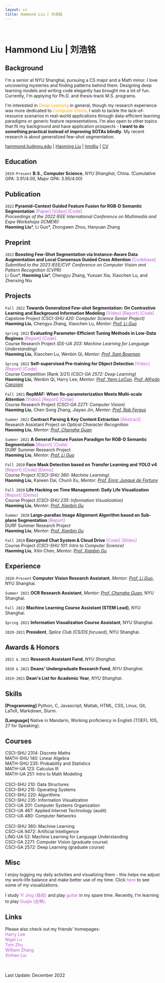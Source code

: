 ```yaml
---
layout: cv
title: Hammond Liu | 刘浩铭
---
```


<br/>

# Hammond Liu | 刘浩铭

## Background
I'm a senior at NYU Shanghai, pursuing a CS major and a Math minor. I love uncovering mysteries and finding patterns behind them. Designing deep learning models and writing code elegantly has brought me a lot of fun. Currently, I'm applying for Ph.D. and thesis-track M.S. programs.

I'm interested in <font color="FFA500">Deep Learning</font> in general, though my research experience was more dedicated to <font color="FFA500">Computer Vision</font>. I wish to tackle the lack-of-resource scenarios in real-world applications through data-efficient learning paradigms or generic feature representations. I’m also open to other topics that fit my background and have application prospects - **I want to do something practical instead of improving SOTAs blindly**. My recent research is about generalized few-shot segmentation.

<div id="webaddress">
  <a href="mailto:hammond.liu@nyu.edu" target="_blank"><i class="fa fa-envelope-open"></i> hammond.liu@nyu.edu</a> |
  <!-- <a href="https://blog.hmdliu.site/" target="_blank"><i class="fas fa-blog"></i> blog.hmdliu.site</a> | -->
  <a href="https://scholar.google.com/citations?hl=en&user=Oo-rRfYAAAAJ" target="_blank"><i class="fa fa-graduation-cap"></i> Haoming Liu</a> |
  <a href="https://github.com/hmdliu" target="_blank"><i class="fab fa-github"></i> hmdliu</a> |
  <a href="./assets/CV_Haoming_Liu_221218.pdf" target="_blank"><i class="fas fa-file-pdf"></i> CV</a>
</div>

## Education

`2019-Present`
**B.S., Computer Science**, *NYU Shanghai*, China. (Cumulative GPA: 3.91/4.00, Major GPA: 3.95/4.00) <br>

## Publication
`2022`
**Pyramid-Context Guided Feature Fusion for RGB-D Semantic Segmentation** <a href="https://ieeexplore.ieee.org/document/9859353" style="color:#BA55D3; text-decoration:none" onmouseover="this.style.color='#39f'; this.style.textDecoration='none'" onmouseout="this.style.color='#BA55D3'; this.style.textDecoration='none'" target="_blank">  [Paper]</a> <a href="https://drive.google.com/file/d/1OsCvwOJk_2gbazxReqFDAqcG7bWQ3oNb/view?usp=sharing" style="color:#BA55D3; text-decoration:none" onmouseover="this.style.color='#39f'; this.style.textDecoration='none'" onmouseout="this.style.color='#BA55D3'; this.style.textDecoration='none'" target="_blank">  [Video]</a> <a href="https://github.com/hmdliu/PCGNet" style="color:#BA55D3; text-decoration:none" onmouseover="this.style.color='#39f'; this.style.textDecoration='none'" onmouseout="this.style.color='#BA55D3'; this.style.textDecoration='none'" target="_blank">  [Code]</a> <br>
*Proceedings of the 2022 IEEE International Conference on Multimedia and Expo Workshops (ICMEW)* <br>
**Haoming Liu**\*, Li Guo\*, Zhongwen Zhou, Hanyuan Zhang <br>

## Preprint
`2022`
**Boosting Few-Shot Segmentation via Instance-Aware Data Augmentation and Local Consensus Guided Cross Attention** <a href="https://github.com/hmdliu/FSS-Codebase" style="color:#BA55D3; text-decoration:none" onmouseover="this.style.color='#39f'; this.style.textDecoration='none'" onmouseout="this.style.color='#BA55D3'; this.style.textDecoration='none'" target="_blank">  [Codebase]</a> <br>
*Submitted to the 2023 IEEE/CVF Conference on Computer Vision and Pattern Recognition (CVPR)* <br>
Li Guo\*, **Haoming Liu**\*, Chengyu Zhang, Yuxuan Xia, Xiaochen Lu, and Zhenxing Niu <br>

## Projects

`Fall 2022`
**Towards Generalized Few-shot Segmentation: On Contrastive Learning and Background Information Modeling** <a href="https://drive.google.com/file/d/1s7ozZOMiHsEa3f2cFKRqsiSokbJIWVMG/view?usp=sharing" style="color:#BA55D3; text-decoration:none" onmouseover="this.style.color='#39f'; this.style.textDecoration='none'" onmouseout="this.style.color='#BA55D3'; this.style.textDecoration='none'" target="_blank">  [Video]</a> <a href="./assets/Capstone_GFSS.pdf" style="color:#BA55D3; text-decoration:none" onmouseover="this.style.color='#39f'; this.style.textDecoration='none'" onmouseout="this.style.color='#BA55D3'; this.style.textDecoration='none'" target="_blank">  [Report]</a> <a href="https://github.com/hmdliu/GFSS-Capstone" style="color:#BA55D3; text-decoration:none" onmouseover="this.style.color='#39f'; this.style.textDecoration='none'" onmouseout="this.style.color='#BA55D3'; this.style.textDecoration='none'" target="_blank">  [Code]</a> <br>
Capstone Project *(CSCI-SHU 420: Computer Science Senior Project)* <br>
**Haoming Liu**, Chengyu Zhang, Xiaochen Lu, *Mentor: <a href="https://shanghai.nyu.edu/academics/faculty/directory/li-guo" target="_blank">Prof. Li Guo</a>*

`Spring 2022`
**Evaluating Parameter-Efficient Tuning Methods in Low-Data Regimes** <!-- <a href="https://drive.google.com/file/d/1HZPFFIHYGqjGPo6CqxmekoNr3lhPLiVH/view?usp=sharing" style="color:#BA55D3; text-decoration:none" onmouseover="this.style.color='#39f'; this.style.textDecoration='none'" onmouseout="this.style.color='#BA55D3'; this.style.textDecoration='none'" target="_blank">  [Video]</a> --> <a href="./assets/MLLU_report.pdf" style="color:#BA55D3; text-decoration:none" onmouseover="this.style.color='#39f'; this.style.textDecoration='none'" onmouseout="this.style.color='#BA55D3'; this.style.textDecoration='none'" target="_blank">  [Report]</a> <a href="https://github.com/hmdliu/MLLU-S22" style="color:#BA55D3; text-decoration:none" onmouseover="this.style.color='#39f'; this.style.textDecoration='none'" onmouseout="this.style.color='#BA55D3'; this.style.textDecoration='none'" target="_blank">  [Code]</a> <br>
Course Research Project *(DS-UA 203: Machine Learning for Language Understanding)* <br>
**Haoming Liu**, Xiaochen Lu, Wenbin Qi, *Mentor: <a href="https://cims.nyu.edu/~sbowman/" target="_blank">Prof. Sam Bowman</a>*

`Spring 2022`
**Self-supervised Pre-training for Object Detection** <a href="https://drive.google.com/file/d/1dFIxE3CvS43oI0oLGSbOL0hPDuulPWmb/view?usp=sharing" style="color:#BA55D3; text-decoration:none" onmouseover="this.style.color='#39f'; this.style.textDecoration='none'" onmouseout="this.style.color='#BA55D3'; this.style.textDecoration='none'" target="_blank">  [Video]</a> <a href="./assets/DL_report.pdf" style="color:#BA55D3; text-decoration:none" onmouseover="this.style.color='#39f'; this.style.textDecoration='none'" onmouseout="this.style.color='#BA55D3'; this.style.textDecoration='none'" target="_blank">  [Report]</a> <a href="https://github.com/hmdliu/DL-SP22-Team2" style="color:#BA55D3; text-decoration:none" onmouseover="this.style.color='#39f'; this.style.textDecoration='none'" onmouseout="this.style.color='#BA55D3'; this.style.textDecoration='none'" target="_blank">  [Code]</a> <br>
Course Competition [Rank 3/21] *(CSCI-GA 2572: Deep Learning)* <br>
**Haoming Liu**, Wenbin Qi, Harry Lee, *Mentor: <a href="https://scholar.google.com/citations?user=WLN3QrAAAAAJ&hl=en" target="_blank">Prof. Yann LeCun</a>, <a href="https://atcold.github.io/" target="_blank">Prof. Alfredo Canziani</a>*

`Fall 2021`
**RepMAF: When Re-parameterization Meets Multi-scale Attention** <a href="https://drive.google.com/file/d/1s0Ok-tXuxGn75a_k5NGgRZ4hMTHetreE/view?usp=sharing" style="color:#BA55D3; text-decoration:none" onmouseover="this.style.color='#39f'; this.style.textDecoration='none'" onmouseout="this.style.color='#BA55D3'; this.style.textDecoration='none'" target="_blank">  [Video]</a> <a href="./assets/CV_RepMAF.pdf" style="color:#BA55D3; text-decoration:none" onmouseover="this.style.color='#39f'; this.style.textDecoration='none'" onmouseout="this.style.color='#BA55D3'; this.style.textDecoration='none'" target="_blank">  [Report]</a> <a href="https://github.com/hmdliu/RepMAF" style="color:#BA55D3; text-decoration:none" onmouseover="this.style.color='#39f'; this.style.textDecoration='none'" onmouseout="this.style.color='#BA55D3'; this.style.textDecoration='none'" target="_blank">  [Code]</a> <br>
Course Research Project *(CSCI-GA 2271: Computer Vision)* <br>
**Haoming Liu**, Chen Song Zhang, Jiayao Jin, *Mentor: <a href="https://cs.nyu.edu/~fergus/pmwiki/pmwiki.php" target="_blank">Prof. Rob Fergus</a>*

`Summer 2021`
**Contract Parsing & Key Content Extraction** <a href="./assets/OCR_contract_parser.pdf" style="color:#BA55D3; text-decoration:none" onmouseover="this.style.color='#39f'; this.style.textDecoration='none'" onmouseout="this.style.color='#BA55D3'; this.style.textDecoration='none'" target="_blank">  [Abstract]</a> <br>
Research Assistant Project on *Optical Character Recognition* <br>
**Haoming Liu**, *Mentor: <a href="https://shanghai.nyu.edu/academics/faculty/directory/chenghe-guan" target="_blank">Prof. Chenghe Guan</a>*

`Summer 2021`
**A General Feature Fusion Paradigm for RGB-D Semantic Segmentation** <a href="./assets/DURF_rgbd_sseg.pdf" style="color:#BA55D3; text-decoration:none" onmouseover="this.style.color='#39f'; this.style.textDecoration='none'" onmouseout="this.style.color='#BA55D3'; this.style.textDecoration='none'" target="_blank">  [Report]</a> <a href="https://github.com/TeamOfProfGuo/SSeg" style="color:#BA55D3; text-decoration:none" onmouseover="this.style.color='#39f'; this.style.textDecoration='none'" onmouseout="this.style.color='#BA55D3'; this.style.textDecoration='none'" target="_blank">  [Code]</a> <br>
DURF Summer Research Project <br>
**Haoming Liu**, *Mentor: <a href="https://shanghai.nyu.edu/academics/faculty/directory/li-guo" target="_blank">Prof. Li Guo</a>*

`Fall 2020`
**Face Mask Detection based on Transfer Learning and YOLO v4** <a href="./assets/ML_face_mask_detection.pdf" style="color:#BA55D3; text-decoration:none" onmouseover="this.style.color='#39f'; this.style.textDecoration='none'" onmouseout="this.style.color='#BA55D3'; this.style.textDecoration='none'" target="_blank">  [Report]</a> <a href="https://github.com/hmdliu/ML-project" style="color:#BA55D3; text-decoration:none" onmouseover="this.style.color='#39f'; this.style.textDecoration='none'" onmouseout="this.style.color='#BA55D3'; this.style.textDecoration='none'" target="_blank">  [Code]</a> <a href="https://drive.google.com/file/d/1-6bYvPfOXBmuOagbstXiE5P_dYjT8i6b/view?usp=sharing" style="color:#BA55D3; text-decoration:none" onmouseover="this.style.color='#39f'; this.style.textDecoration='none'" onmouseout="this.style.color='#BA55D3'; this.style.textDecoration='none'" target="_blank">  [Demo]</a> <br>
Course Project *(CSCI-SHU 360: Machine Learning)* <br>
**Haoming Liu**, Kaiwen Dai, Chunli Xu, *Mentor: <a href="https://shanghai.nyu.edu/academics/faculty/directory/enric-junque-de-fortuny" target="_blank">Prof. Enric Junqué de Fortuny</a>*

`Fall 2020`
**Life Hacking on Time Management: Daily Life Visualization** <a href="./assets/IV_daily_life_vis.pdf" style="color:#BA55D3; text-decoration:none" onmouseover="this.style.color='#39f'; this.style.textDecoration='none'" onmouseout="this.style.color='#BA55D3'; this.style.textDecoration='none'" target="_blank">  [Report]</a> <a href="https://drive.google.com/drive/folders/1HwU6hjsAsYE5VIdbLdq3Xe1YJMJyeYqR?usp=sharing" style="color:#BA55D3; text-decoration:none" onmouseover="this.style.color='#39f'; this.style.textDecoration='none'" onmouseout="this.style.color='#BA55D3'; this.style.textDecoration='none'" target="_blank">  [Demo]</a> <br>
Course Project *(CSCI-SHU 235: Information Visualization)* <br>
**Haoming Liu**, *Mentor: <a href="https://shanghai.nyu.edu/academics/faculty/directory/xianbin-gu" target="_blank">Prof. Xianbin Gu</a>*

`Summer 2020`
**Large-parallax Image Alignment Algorithm based on Sub-plane Segmentation** <a href="./assets/DURF_image_stitching.pdf" style="color:#BA55D3; text-decoration:none" onmouseover="this.style.color='#39f'; this.style.textDecoration='none'" onmouseout="this.style.color='#BA55D3'; this.style.textDecoration='none'" target="_blank">  [Report]</a> <br>
DURF Summer Research Project <br>
**Haoming Liu**, *Mentor: <a href="https://shanghai.nyu.edu/academics/faculty/directory/xianbin-gu" target="_blank">Prof. Xianbin Gu</a>*

`Fall 2019`
**Encrypted Chat System & Cloud Drive** <a href="https://github.com/hmdliu/ics-chat-system" style="color:#BA55D3; text-decoration:none" onmouseover="this.style.color='#39f'; this.style.textDecoration='none'" onmouseout="this.style.color='#BA55D3'; this.style.textDecoration='none'" target="_blank">  [Code]</a> <a href="https://docs.google.com/presentation/d/1Ci9oCbp3dvqZpIpGcjb-KN_fjanhKY5riuh2X4izT8w/edit?usp=sharing" style="color:#BA55D3; text-decoration:none" onmouseover="this.style.color='#39f'; this.style.textDecoration='none'" onmouseout="this.style.color='#BA55D3'; this.style.textDecoration='none'" target="_blank">  [Slides]</a> <br>
Course Project *(CSCI-SHU 101: Intro to Computer Science)* <br>
**Haoming Liu**, Xilin Chen, *Mentor: <a href="https://shanghai.nyu.edu/academics/faculty/directory/xianbin-gu" target="_blank">Prof. Xianbin Gu</a>*

## Experience

`2020-Present`
**Computer Vision Research Assistant**, *Mentor: <a href="https://shanghai.nyu.edu/academics/faculty/directory/li-guo" target="_blank">Prof. Li Guo</a>*, NYU Shanghai.

`Summer 2021`
**OCR Research Assistant**, *Mentor: <a href="https://shanghai.nyu.edu/academics/faculty/directory/chenghe-guan" target="_blank">Prof. Chenghe Guan</a>*, NYU Shanghai.

`Fall 2022`
**Machine Learning Course Assistant (STEM Lead)**, NYU Shanghai.

`Spring 2021`
**Information Visualization Course Assistant**, NYU Shanghai.

`2020-2021`
**President**, *Splice Club (CS/DS focused)*, NYU Shanghai.

## Awards & Honors

`2021 & 2022`
**Research Assistant Fund**, *NYU Shanghai*.

`2020 & 2021`
**Deans' Undergraduate Research Fund**, *NYU Shanghai*.

`2019-2021`
**Dean's List for Academic Year**, *NYU Shanghai*.

## Skills
**[Programming]** Python, C, Javascript, Matlab, HTML, CSS, Linux, Git, LaTeX, Markdown, Slurm.

**[Language]** Native in Mandarin, Working proficiency in English (TOEFL 105, 27 for Speaking).

## Courses
CSCI-SHU 2314: Discrete Maths \
MATH-SHU 140: Linear Algebra \
MATH-SHU 235: Probability and Statistics \
MATH-UA 123: Calculus III \
MATH-UA 251: Intro to Math Modeling \
\
CSCI-SHU 210: Data Structures \
CSCI-SHU 215: Operating Systems \
CSCI-SHU 220: Algorithms \
CSCI-SHU 235: Information Visualization \
CSCI-UA 201: Computer Systems Organization \
CSCI-UA 467: Applied Internet Technology (audit) \
CSCI-UA 480: Computer Networks \
\
CSCI-SHU 360: Machine Learning \
CSCI-UA 9472: Artificial Intelligence \
LING-UA 52: Machine Learning for Language Understanding \
CSCI-GA 2271: Computer Vision (graduate course) \
CSCI-GA 2572: Deep Learning (graduate course)

## Misc
I enjoy logging my daily activities and visualizing them - this helps me adjust my work-life balance and make better use of my time. Click <a href="https://drive.google.com/drive/folders/1HwU6hjsAsYE5VIdbLdq3Xe1YJMJyeYqR?usp=sharing" style="color:#BA55D3; text-decoration:none" onmouseover="this.style.color='#39f'; this.style.textDecoration='none'" onmouseout="this.style.color='#BA55D3'; this.style.textDecoration='none'" target="_blank">here</a> to see some of my visualizations.

I study <a href="https://en.wikipedia.org/wiki/I_Ching" style="color:#BA55D3; text-decoration:none" onmouseover="this.style.color='#39f'; this.style.textDecoration='none'" onmouseout="this.style.color='#BA55D3'; this.style.textDecoration='none'" target="_blank">Yi Jing (易经)</a> and play <a href="https://drive.google.com/file/d/1SU3S5UhBUUoE5TJy_hmK87xawhIVPJrA/view?usp=sharing" style="color:#BA55D3; text-decoration:none" onmouseover="this.style.color='#39f'; this.style.textDecoration='none'" onmouseout="this.style.color='#BA55D3'; this.style.textDecoration='none'" target="_blank">guitar</a> in my spare time. Recently, I'm learning to play <a href="https://en.wikipedia.org/wiki/Guqin" style="color:#BA55D3; text-decoration:none" onmouseover="this.style.color='#39f'; this.style.textDecoration='none'" onmouseout="this.style.color='#BA55D3'; this.style.textDecoration='none'" target="_blank">Guqin (古琴)</a>.

## Links
Please also check out my friends' homepages:
\
<a href="https://harrilee.site/" style="color:#BA55D3; text-decoration:none" onmouseover="this.style.color='#39f'; this.style.textDecoration='none'" onmouseout="this.style.color='#BA55D3'; this.style.textDecoration='none'" target="_blank">Harry Lee</a>
\
<a href="https://nigellu.github.io/" style="color:#BA55D3; text-decoration:none" onmouseover="this.style.color='#39f'; this.style.textDecoration='none'" onmouseout="this.style.color='#BA55D3'; this.style.textDecoration='none'" target="_blank">Nigel Lu</a>
\
<a href="https://tomzhu.site/" style="color:#BA55D3; text-decoration:none" onmouseover="this.style.color='#39f'; this.style.textDecoration='none'" onmouseout="this.style.color='#BA55D3'; this.style.textDecoration='none'" target="_blank">Tom Zhu</a>
\
<a href="https://mstxy.github.io/" style="color:#BA55D3; text-decoration:none" onmouseover="this.style.color='#39f'; this.style.textDecoration='none'" onmouseout="this.style.color='#BA55D3'; this.style.textDecoration='none'" target="_blank">William Zhang</a>
\
<a href="https://gaaaavin.github.io/" style="color:#BA55D3; text-decoration:none" onmouseover="this.style.color='#39f'; this.style.textDecoration='none'" onmouseout="this.style.color='#BA55D3'; this.style.textDecoration='none'" target="_blank">Xinhao Liu</a>

<br/> <br/>
Last Update: December 2022 <br/> <br/>